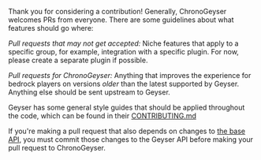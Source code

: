 Thank you for considering a contribution! Generally, ChronoGeyser welcomes PRs from everyone. There are some guidelines about what features should go where:


*Pull requests that may not get accepted:* Niche features that apply to a specific group, for example, integration with a specific plugin. For now, please create a separate plugin if possible.

*Pull requests for ChronoGeyser:* Anything that improves the experience for bedrock players on versions *older* than the latest supported by Geyser. Anything else should be sent upstream to Geyser.

Geyser has some general style guides that should be applied throughout the code, which can be found in their [CONTRIBUTING.md](https://github.com/GeyserMC/Geyser/blob/master/CONTRIBUTING.md)

If you're making a pull request that also depends on changes to [the base API](https://github.com/GeyserMC/api), you must commit those changes to the Geyser API before making your pull request to ChronoGeyser.
